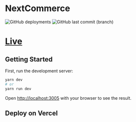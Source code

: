 # NextCommerce
![GitHub deployments](https://img.shields.io/github/deployments/rahathosen/next-commerce-tailwind/production?label=vercel&logo=vercel&logoColor=white)
![GitHub last commit (branch)](https://img.shields.io/github/last-commit/rahathosen/next-commerce-tailwind/main)
# [Live](http://www.nextelite.live/)

## Getting Started

First, run the development server:

```bash
yarn dev
# or
yarn run dev
```

Open [http://localhost:3005](http://localhost:3005) with your browser to see the result.



## Deploy on Vercel



